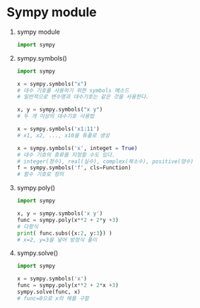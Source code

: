 # Sympy module

1. sympy module

   ```python
   import sympy
   ```

2. sympy.symbols()

   ```python
   import sympy
   
   x = sympy.symbols("x")
   # 대수 기호를 사용하기 위한 symbols 메소드
   # 일반적으로 변수명과 대수기호는 같은 것을 사용한다. 
   
   x, y = sympy.symbols("x y")
   # 두 개 이상의 대수기호 사용법
   
   x = sympy.symbols('x1:11')
   # x1, x2, ..., x10을 튜플로 생성
   
   x = sympy.symbols('x', integet = True)
   # 대수 기호의 종류를 지정할 수도 있다. 
   # integer(정수), real(실수), complex(복소수), positive(양수)
   f = sympy.symbols('f', cls=Function)
   # 함수 기호로 정의
   ```

3. sympy.poly()

   ```python
   import sympy
   
   x, y = sympy.symbols('x y')
   func = sympy.poly(x**2 + 2*y +3)
   # 다항식
   print( func.subs({x:2, y:3}) )
   # x=2, y=3을 넣어 방정식 풀이
   ```

4. sympy.solve()

   ```python
   import sympy
   
   x = sympy.symbols('x')
   func = sympy.poly(x**2 + 2*x +3)
   sympy.solve(func, x)
   # func=0으로 x의 해를 구함
   ```

   